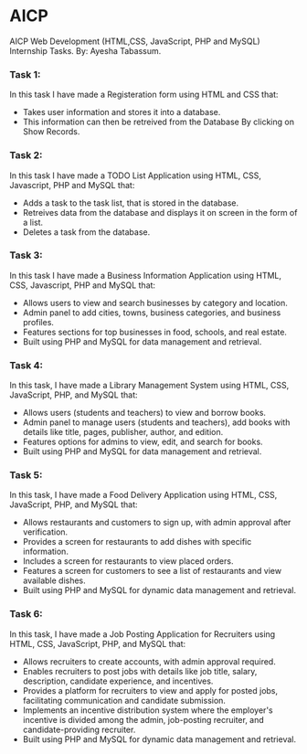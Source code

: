 # AICP
AICP Web Development (HTML,CSS, JavaScript, PHP and MySQL) Internship Tasks. By: Ayesha Tabassum.

### Task 1:
In this task I have made a Registeration form using HTML and CSS that:
- Takes user information and stores it into a database.
- This information can then be retreived from the Database By clicking on Show Records.

### Task 2:
In this task I have made a TODO List Application using HTML, CSS, Javascript, PHP and MySQL that:
- Adds a task to the task list, that is stored in the database.
- Retreives data from the database and displays it on screen in the form of a list.
- Deletes a task from the database.

### Task 3: 
In this task I have made a Business Information Application using HTML, CSS, Javascript, PHP and MySQL that:
- Allows users to view and search businesses by category and location.
- Admin panel to add cities, towns, business categories, and business profiles.
- Features sections for top businesses in food, schools, and real estate.
- Built using PHP and MySQL for data management and retrieval.

### Task 4:
In this task, I have made a Library Management System using HTML, CSS, JavaScript, PHP, and MySQL that:
- Allows users (students and teachers) to view and borrow books.
- Admin panel to manage users (students and teachers), add books with details like title, pages, publisher, author, and edition.
- Features options for admins to view, edit, and search for books.
- Built using PHP and MySQL for data management and retrieval.

### Task 5:
In this task, I have made a Food Delivery Application using HTML, CSS, JavaScript, PHP, and MySQL that:
- Allows restaurants and customers to sign up, with admin approval after verification.
- Provides a screen for restaurants to add dishes with specific information.
- Includes a screen for restaurants to view placed orders.
- Features a screen for customers to see a list of restaurants and view available dishes.
- Built using PHP and MySQL for dynamic data management and retrieval.

### Task 6:
In this task, I have made a Job Posting Application for Recruiters using HTML, CSS, JavaScript, PHP, and MySQL that:
- Allows recruiters to create accounts, with admin approval required.
- Enables recruiters to post jobs with details like job title, salary, description, candidate experience, and incentives.
- Provides a platform for recruiters to view and apply for posted jobs, facilitating communication and candidate submission.
- Implements an incentive distribution system where the employer's incentive is divided among the admin, job-posting recruiter, and candidate-providing recruiter.
- Built using PHP and MySQL for dynamic data management and retrieval.
